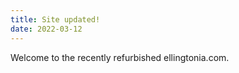 ```yaml
---
title: Site updated!
date: 2022-03-12
---
```


Welcome to the recently refurbished ellingtonia.com.
